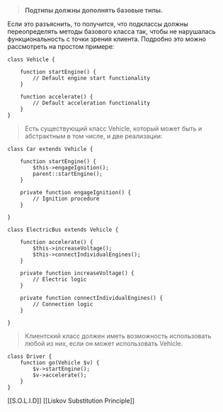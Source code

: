 >**Подтипы должны дополнять базовые типы.**
>
Если это разъяснить, то получится, что подклассы должны переопределять методы базового класса так, чтобы не нарушалась функциональность с точки зрения клиента. Подробно это можно рассмотреть на простом примере:

```
class Vehicle {
 
    function startEngine() {
        // Default engine start functionality
    }
 
    function accelerate() {
        // Default acceleration functionality
    }
}
```
>Есть существующий класс Vehicle, который может быть и абстрактным в том числе, и две реализации:

```
class Car extends Vehicle {
 
    function startEngine() {
        $this->engageIgnition();
        parent::startEngine();
    }
 
    private function engageIgnition() {
        // Ignition procedure
    }
 
}
 
class ElectricBus extends Vehicle {
 
    function accelerate() {
        $this->increaseVoltage();
        $this->connectIndividualEngines();
    }
 
    private function increaseVoltage() {
        // Electric logic
    }
 
    private function connectIndividualEngines() {
        // Connection logic
    }
 
}
```

>Клиентский класс должен иметь возможность использовать любой из них, если он может использовать Vehicle.

```
class Driver {
    function go(Vehicle $v) {
        $v->startEngine();
        $v->accelerate();
    }
}
```

[[S.O.L.I.D]] [[Liskov Substitution Principle]]